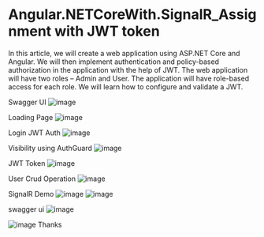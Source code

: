 # Angular.NETCoreWith.SignalR_Assignment with JWT token
In this article, we will create a web application using ASP.NET Core and Angular. We will then implement authentication and policy-based authorization in the application with the help of JWT. The web application will have two roles – Admin and User. The application will have role-based access for each role. We will learn how to configure and validate a JWT.





Swagger UI
![image](https://user-images.githubusercontent.com/9925090/159000567-131d5117-3a02-43a2-a8ac-928596e2dd66.png)


Loading Page
![image](https://user-images.githubusercontent.com/9925090/158735235-28736374-0729-4d0d-8756-2cb3428b3cc2.png)

Login JWT Auth
![image](https://user-images.githubusercontent.com/9925090/158735288-8e38f1ad-9a46-49ac-a492-23a3844f232f.png)

Visibility using AuthGuard
![image](https://user-images.githubusercontent.com/9925090/158735359-878afba3-889e-427f-9426-1b93f147e092.png)

JWT Token
![image](https://user-images.githubusercontent.com/9925090/158735429-13302614-ecb4-4468-8eac-622ce4f159ed.png)

User Crud Operation
![image](https://user-images.githubusercontent.com/9925090/159000711-bdc85942-56e8-471e-af82-184709864156.png)


SignalR Demo
![image](https://user-images.githubusercontent.com/9925090/158735463-af42f9df-8d61-4a6c-a172-fed33d4acbf6.png)
![image](https://user-images.githubusercontent.com/9925090/158735512-e97cf18a-2184-4385-97cb-d0fe5aa23ecc.png)

swagger ui
![image](https://user-images.githubusercontent.com/9925090/158745069-e3fac47f-0cdc-4e17-a54a-fe92e04d5142.png)

![image](https://www.thisiscolossal.com/wp-content/uploads/2017/08/Rainbow_Raindrops_loop.gif)
Thanks
